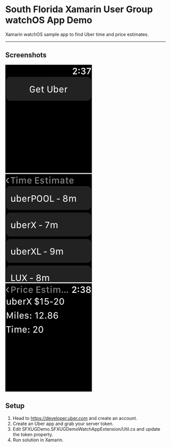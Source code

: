 South Florida Xamarin User Group watchOS App Demo
=============

Xamarin watchOS sample app to find Uber time and price estimates.
*******

Screenshots
-------

![InterfaceController](Screenshots/InterfaceController.png) ![TimeEstimateController](Screenshots/TimeEstimateController.png) ![PriceEstimateController](Screenshots/PriceEstimateController.png)


Setup
-------

1. Head to https://developer.uber.com and create an account.
2. Create an Uber app and grab your server token.
3. Edit SFXUGDemo.SFXUGDemoWatchAppExtension/Util.cs and update the token property.
4. Run solution in Xamarin.
